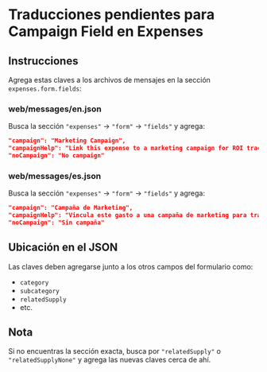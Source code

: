 # Traducciones pendientes para Campaign Field en Expenses

## Instrucciones

Agrega estas claves a los archivos de mensajes en la sección `expenses.form.fields`:

### web/messages/en.json

Busca la sección `"expenses"` → `"form"` → `"fields"` y agrega:

```json
"campaign": "Marketing Campaign",
"campaignHelp": "Link this expense to a marketing campaign for ROI tracking",
"noCampaign": "No campaign"
```

### web/messages/es.json

Busca la sección `"expenses"` → `"form"` → `"fields"` y agrega:

```json
"campaign": "Campaña de Marketing",
"campaignHelp": "Vincula este gasto a una campaña de marketing para tracking de ROI",
"noCampaign": "Sin campaña"
```

## Ubicación en el JSON

Las claves deben agregarse junto a los otros campos del formulario como:
- `category`
- `subcategory`
- `relatedSupply`
- etc.

## Nota

Si no encuentras la sección exacta, busca por `"relatedSupply"` o `"relatedSupplyNone"` y agrega las nuevas claves cerca de ahí.
